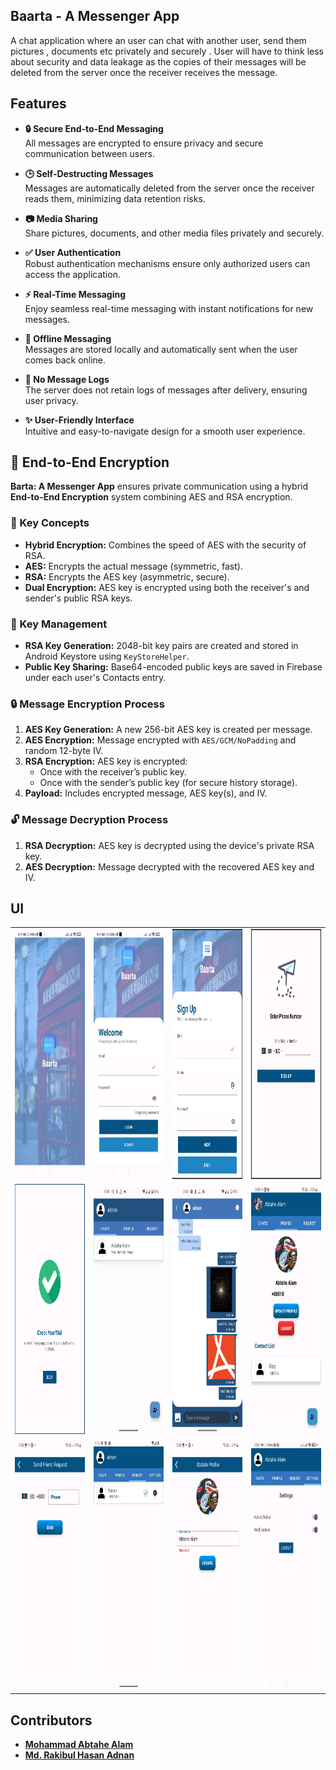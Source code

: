 ## Baarta - A Messenger App
A chat application where an user can chat with another user, send them pictures , documents etc privately and securely . User will have to think less about security and data leakage as the copies of their messages will be deleted from the server once the receiver receives the message.

## Features
- **🔒 Secure End-to-End Messaging**  
All messages are encrypted to ensure privacy and secure communication between users.

- **🕒 Self-Destructing Messages**  
  Messages are automatically deleted from the server once the receiver reads them, minimizing data retention risks.

- **📷 Media Sharing**  
  Share pictures, documents, and other media files privately and securely.

- **✅ User Authentication**  
  Robust authentication mechanisms ensure only authorized users can access the application.

- **⚡ Real-Time Messaging**  
  Enjoy seamless real-time messaging with instant notifications for new messages.

- **📶 Offline Messaging**  
  Messages are stored locally and automatically sent when the user comes back online.

- **🚫 No Message Logs**  
  The server does not retain logs of messages after delivery, ensuring user privacy.

- **✨ User-Friendly Interface**  
  Intuitive and easy-to-navigate design for a smooth user experience.

<h2>🔐 End-to-End Encryption</h2>

<p><strong>Barta: A Messenger App</strong> ensures private communication using a hybrid <strong>End-to-End Encryption</strong> system combining AES and RSA encryption.</p>

<h3>🔧 Key Concepts</h3>
<ul>
  <li><strong>Hybrid Encryption:</strong> Combines the speed of AES with the security of RSA.</li>
  <li><strong>AES:</strong> Encrypts the actual message (symmetric, fast).</li>
  <li><strong>RSA:</strong> Encrypts the AES key (asymmetric, secure).</li>
  <li><strong>Dual Encryption:</strong> AES key is encrypted using both the receiver's and sender's public RSA keys.</li>
</ul>

<h3>🔑 Key Management</h3>
<ul>
  <li><strong>RSA Key Generation:</strong> 2048-bit key pairs are created and stored in Android Keystore using <code>KeyStoreHelper</code>.</li>
  <li><strong>Public Key Sharing:</strong> Base64-encoded public keys are saved in Firebase under each user's Contacts entry.</li>
</ul>

<h3>🔒 Message Encryption Process</h3>
<ol>
  <li><strong>AES Key Generation:</strong> A new 256-bit AES key is created per message.</li>
  <li><strong>AES Encryption:</strong> Message encrypted with <code>AES/GCM/NoPadding</code> and random 12-byte IV.</li>
  <li><strong>RSA Encryption:</strong> AES key is encrypted:
    <ul>
      <li>Once with the receiver’s public key.</li>
      <li>Once with the sender’s public key (for secure history storage).</li>
    </ul>
  </li>
  <li><strong>Payload:</strong> Includes encrypted message, AES key(s), and IV.</li>
</ol>

<h3>🔓 Message Decryption Process</h3>
<ol>
  <li><strong>RSA Decryption:</strong> AES key is decrypted using the device's private RSA key.</li>
  <li><strong>AES Decryption:</strong> Message decrypted with the recovered AES key and IV.</li>
</ol>

  ## UI

  <table>
  <tr>
    <td><img src="https://github.com/RakibHasan106/Barta_a_Messenger_App/blob/master/Images/Splash%20Screen.jpg" height="400px" width="200px"></td>
    <td><img src="https://github.com/RakibHasan106/Barta_a_Messenger_App/blob/master/Images/login%20page.jpg" height="400px" width="200px"</td>
      <td><img src="https://github.com/RakibHasan106/Barta_a_Messenger_App/blob/master/Images/signup%20page.png" height="400px" width="200px"</td>
        <td><img src="https://github.com/RakibHasan106/Barta_a_Messenger_App/blob/master/Images/OTP%20number.png" height="400px" width="200px"</td>
  </tr>
  <tr>
    <td><img src="https://github.com/RakibHasan106/Barta_a_Messenger_App/blob/master/Images/Verification%20Mail%20Sent.png" height="400px" width="200px"</td>
      <td><img src="https://github.com/RakibHasan106/Barta_a_Messenger_App/blob/master/Images/Chat%20List.jpg" height="400px" width="200px"</td>
        <td><img src="https://github.com/RakibHasan106/Barta_a_Messenger_App/blob/master/Images/Inbox.jpg" height="400px" width="200px"</td>
          <td><img src="https://github.com/RakibHasan106/Barta_a_Messenger_App/blob/master/Images/profile.jpg" height="400px" width="200px"</td>
            
  </tr>
  <tr>
    <td><img src="https://github.com/RakibHasan106/Barta_a_Messenger_App/blob/master/Images/Friend%20Request.png" height="400px" width="200px"</td>
            <td><img src="https://github.com/RakibHasan106/Barta_a_Messenger_App/blob/master/Images/Friend%20Request.jpg" height="400px" width="200px"</td>
                <td><img src="https://github.com/RakibHasan106/Barta_a_Messenger_App/blob/master/Images/Edit%20Profile.png" height="400px" width="200px"</td>
                  <td><img src="https://github.com/RakibHasan106/Barta_a_Messenger_App/blob/master/Images/Settings.jpg" height="400px" width="200px"</td>
  </tr>
</table>

<h2>Contributors</h2>
<ul>
  <li><a href="https://github.com/Abtahe103" target="_blank"><strong>Mohammad Abtahe Alam</strong></a></li>
  <li><a href="https://github.com/RakibHasan106" target="_blank"><strong>Md. Rakibul Hasan Adnan</strong></a></li>
</ul>
  




